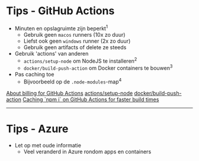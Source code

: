 # Tips - GitHub Actions

- Minuten en opslagruimte zijn beperkt<sup>1</sup>
  - Gebruik geen `macos` runners (10x zo duur)
  - Liefst ook geen `windows` runner (2x zo duur)
  - Gebruik geen artifacts of delete ze steeds
- Gebruik 'actions' van anderen
  - `actions/setup-node` om NodeJS te installeren<sup>2</sup>
  - `docker/build-push-action` om Docker containers te bouwen<sup>3</sup>
- Pas caching toe
  - Bijvoorbeeld op de `.node-modules`-map<sup>4</sup>

<Footnotes separator>
  <Footnote :number=1><a href="https://docs.github.com/en/billing/managing-billing-for-your-products/managing-billing-for-github-actions/about-billing-for-github-actions" rel="noreferrer" target="_blank">About billing for GitHub Actions</a></Footnote>
  <Footnote :number=2><a href="https://github.com/actions/setup-node" rel="noreferrer" target="_blank">actions/setup-node</a></Footnote>
  <Footnote :number=3><a href="https://github.com/docker/build-push-action" rel="noreferrer" target="_blank">docker/build-push-action</a></Footnote>
  <Footnote :number=4><a href="https://accreditly.io/articles/caching-npm-i-on-github-actions-for-faster-build-times" rel="noreferrer" target="_blank">Caching `npm i` on GitHub Actions for faster build times</a></Footnote>
</Footnotes>

---

# Tips - Azure

- Let op met oude informatie
  - Veel veranderd in Azure rondom apps en containers

<Footnotes separator>

</Footnotes>
